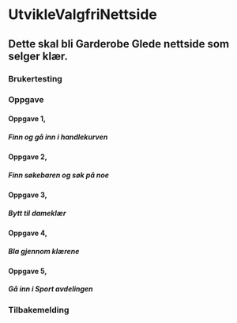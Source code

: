 # UtvikleValgfriNettside
## Dette skal bli Garderobe Glede nettside som selger klær.

### Brukertesting
### Oppgave
#### Oppgave 1,
##### Finn og gå inn i handlekurven

#### Oppgave 2,
##### Finn søkebaren og søk på noe

#### Oppgave 3,
##### Bytt til dameklær

#### Oppgave 4,
##### Bla gjennom klærene

#### Oppgave 5,
##### Gå inn i Sport avdelingen


### Tilbakemelding
#### 
